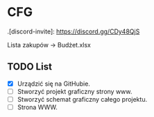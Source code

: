 # CFG

.[discord-invite]: https://discord.gg/CDy48QjS

Lista zakupów -> Budżet.xlsx

## TODO List
- [x] Urządzić się na GitHubie.
- [ ] Stworzyć projekt graficzny strony www.
- [ ] Stworzyć schemat graficzny całego projektu.
- [ ] Strona WWW.

